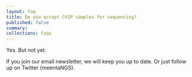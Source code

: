 ```yaml
---
layout: faq
title: Do you accept ChIP samples for sequencing?
published: false
summary:
collections: faqs
---
```


Yes. But not yet.

If you join our email newsletter, we will keep you up to date. Or
just follow up on Twitter (meentaNGS).
